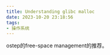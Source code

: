 ```yaml
---
title: Understanding glibc malloc
date: 2023-10-20 23:18:56
tags:
- 操作系统
---
```


ostep的free-space management的推荐。
